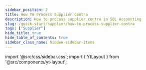 ```yaml
---
sidebar_position: 2
title: How To Process Supplier Contra
description: How to process supplier contra in SQL Accounting
slug: /quick-start/supplier/how-to-process-supplier-contra
tags: ["Supplier"]
hide_title: true
hide_table_of_contents: true
sidebar_class_name: hidden-sidebar-items
---
```


import '@src/css/sidebar.css';
import { YtLayout } from '@src/components/yt-layout';

<YtLayout 
    url="https://www.youtube.com/embed/vd05KUSCAb8?autoplay=1"
    videoId="vd05KUSCAb8"
    title="How To Process Supplier Contra"
/>
